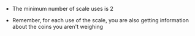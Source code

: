 * The minimum number of scale uses is 2

* Remember, for each use of the scale, you are also getting information about the coins you aren't weighing